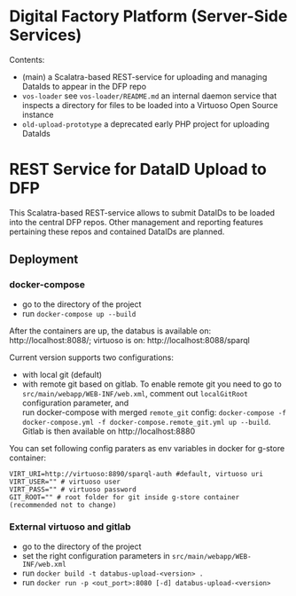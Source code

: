 # Digital Factory Platform (Server-Side Services) #

Contents:

* (main) a Scalatra-based REST-service for uploading and managing DataIds to appear in
 the DFP repo 
* `vos-loader` see `vos-loader/README.md` an internal daemon service that inspects a directory for files to be loaded 
 into a Virtuoso Open Source instance
* `old-upload-prototype` a deprecated early PHP project for uploading DataIds 


# REST Service for DataID Upload to DFP #

This Scalatra-based REST-service allows to submit DataIDs to be loaded into the central
DFP repos. Other management and reporting features pertaining these repos and contained 
DataIDs are planned.

## Deployment
### docker-compose

- go to the directory of the project
- run `docker-compose up --build`

After the containers are up, the databus is available on: http://localhost:8088/;
virtuoso is on: http://localhost:8088/sparql

Current version supports two configurations:
- with local git (default)
- with remote git based on gitlab. 
To enable remote git you need to go to `src/main/webapp/WEB-INF/web.xml`, 
comment out `localGitRoot` configuration parameter, and  
run docker-compose with merged `remote_git` config: `docker-compose -f docker-compose.yml -f docker-compose.remote_git.yml up --build`. 
Gitlab is then available on http://localhost:8880 

You can set following config paraters as env variables in docker for g-store container:
```
VIRT_URI=http://virtuoso:8890/sparql-auth #default, virtuoso uri
VIRT_USER="" # virtuoso user
VIRT_PASS="" # virtuoso password
GIT_ROOT="" # root folder for git inside g-store container (recommended not to change)
```

### External virtuoso and gitlab
- go to the directory of the project
- set the right configuration parameters in `src/main/webapp/WEB-INF/web.xml`
- run `docker build -t databus-upload-<version> .`
- run `docker run -p <out_port>:8080 [-d] databus-upload-<version>`


